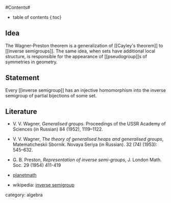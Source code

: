 
#Contents#
* table of contents
{:toc}

## Idea

The Wagner-Preston theorem is a generalization of [[Cayley's theorem]] to [[inverse semigroups]]. The same idea, when sets have additional local structure, is responsible for the appearance of [[pseudogroup]]s of symmetries in geometry.

## Statement

Every [[inverse semigroup]] has an injective homomorphism into the inverse semigroup of partial bijections of some set.

## Literature

* V. V. Wagner, _Generalised groups_. Proceedings of the USSR Academy of Sciences (in Russian) 84 (1952), 1119–1122.

* V. V. Wagner, _The theory of generalised heaps and generalised groups_, Matematicheskii Sbornik. Novaya Seriya (in Russian). 32 (74) (1953): 545–632.

* G. B. Preston, _Representation of inverse semi-groups_, J. London Math. Soc. 29 (1954) 411-419

* [planetmath](https://www.planetmath.org/WagnerPrestonRepresentationTheorem)
* wikipedia: [inverse semigroup](https://en.wikipedia.org/wiki/Inverse_semigroup) 

category: algebra